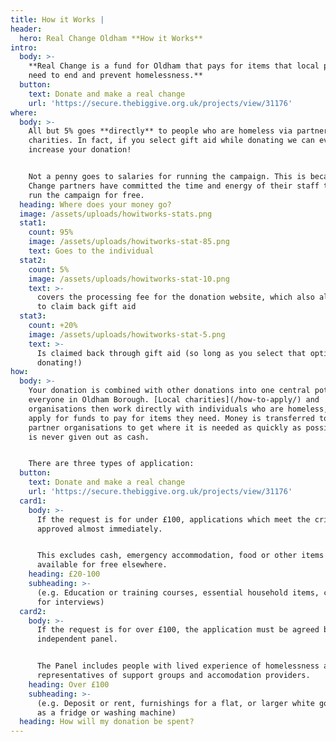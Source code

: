 ```yaml
---
title: How it Works |
header:
  hero: Real Change Oldham **How it Works**
intro:
  body: >-
    **Real Change is a fund for Oldham that pays for items that local people
    need to end and prevent homelessness.**
  button:
    text: Donate and make a real change
    url: 'https://secure.thebiggive.org.uk/projects/view/31176'
where:
  body: >-
    All but 5% goes **directly** to people who are homeless via partner
    charities. In fact, if you select gift aid while donating we can even
    increase your donation! 


    Not a penny goes to salaries for running the campaign. This is because Real
    Change partners have committed the time and energy of their staff to help
    run the campaign for free.
  heading: Where does your money go?
  image: /assets/uploads/howitworks-stats.png
  stat1:
    count: 95%
    image: /assets/uploads/howitworks-stat-85.png
    text: Goes to the individual
  stat2:
    count: 5%
    image: /assets/uploads/howitworks-stat-10.png
    text: >-
      covers the processing fee for the donation website, which also allows us
      to claim back gift aid
  stat3:
    count: +20%
    image: /assets/uploads/howitworks-stat-5.png
    text: >-
      Is claimed back through gift aid (so long as you select that option when
      donating!)
how:
  body: >-
    Your donation is combined with other donations into one central pot for
    everyone in Oldham Borough. [Local charities](/how-to-apply/) and
    organisations then work directly with individuals who are homeless, and
    apply for funds to pay for items they need. Money is transferred to the
    partner organisations to get where it is needed as quickly as possible, but
    is never given out as cash. 


    There are three types of application:
  button:
    text: Donate and make a real change
    url: 'https://secure.thebiggive.org.uk/projects/view/31176'
  card1:
    body: >-
      If the request is for under £100, applications which meet the criteria are
      approved almost immediately.


      This excludes cash, emergency accommodation, food or other items which are
      available for free elsewhere.
    heading: £20-100
    subheading: >-
      (e.g. Education or training courses, essential household items, clothes
      for interviews)
  card2:
    body: >-
      If the request is for over £100, the application must be agreed by an
      independent panel.


      The Panel includes people with lived experience of homelessness alongside
      representatives of support groups and accomodation providers.
    heading: Over £100
    subheading: >-
      (e.g. Deposit or rent, furnishings for a flat, or larger white goods such
      as a fridge or washing machine)
  heading: How will my donation be spent?
---
```


